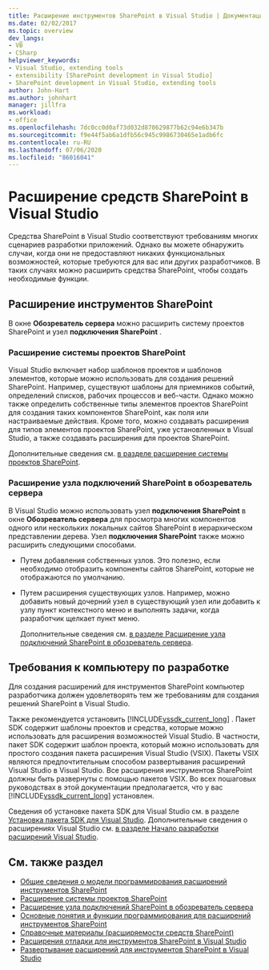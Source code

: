 ```yaml
---
title: Расширение инструментов SharePoint в Visual Studio | Документация Майкрософт
ms.date: 02/02/2017
ms.topic: overview
dev_langs:
- VB
- CSharp
helpviewer_keywords:
- Visual Studio, extending tools
- extensibility [SharePoint development in Visual Studio]
- SharePoint development in Visual Studio, extending tools
author: John-Hart
ms.author: johnhart
manager: jillfra
ms.workload:
- office
ms.openlocfilehash: 7dc0cc0d0af73d032d870629877b62c94e6b347b
ms.sourcegitcommit: f9e44f5ab6a1dfb56c945c9986730465e1adb6fc
ms.contentlocale: ru-RU
ms.lasthandoff: 07/06/2020
ms.locfileid: "86016041"
---
```

# <a name="extend-the-sharepoint-tools-in-visual-studio"></a>Расширение средств SharePoint в Visual Studio
  Средства SharePoint в Visual Studio соответствуют требованиям многих сценариев разработки приложений. Однако вы можете обнаружить случаи, когда они не предоставляют никаких функциональных возможностей, которые требуются для вас или других разработчиков. В таких случаях можно расширить средства SharePoint, чтобы создать необходимые функции.

## <a name="how-to-extend-the-sharepoint-tools"></a>Расширение инструментов SharePoint
 В окне **Обозреватель сервера** можно расширить систему проектов SharePoint и узел **подключения SharePoint** .

### <a name="extend-the-sharepoint-project-system"></a>Расширение системы проектов SharePoint
 Visual Studio включает набор шаблонов проектов и шаблонов элементов, которые можно использовать для создания решений SharePoint. Например, существуют шаблоны для приемников событий, определений списков, рабочих процессов и веб-части. Однако можно также определить собственные типы элементов проектов SharePoint для создания таких компонентов SharePoint, как поля или настраиваемые действия. Кроме того, можно создавать расширения для типов элементов проектов SharePoint, уже установленных в Visual Studio, а также создавать расширения для проектов SharePoint.

 Дополнительные сведения см. [в разделе расширение системы проектов SharePoint](../sharepoint/extending-the-sharepoint-project-system.md).

### <a name="extend-the-sharepoint-connections-node-in-server-explorer"></a>Расширение узла подключений SharePoint в обозреватель сервера
 В Visual Studio можно использовать узел **подключения SharePoint** в окне **Обозреватель сервера** для просмотра многих компонентов одного или нескольких локальных сайтов SharePoint в иерархическом представлении дерева. Узел **подключения SharePoint** также можно расширить следующими способами.

- Путем добавления собственных узлов. Это полезно, если необходимо отобразить компоненты сайтов SharePoint, которые не отображаются по умолчанию.

- Путем расширения существующих узлов. Например, можно добавить новый дочерний узел в существующий узел или добавить к узлу пункт контекстного меню и выполнять задачи, когда разработчик щелкает пункт меню.

  Дополнительные сведения см. [в разделе Расширение узла подключений SharePoint в обозреватель сервера](../sharepoint/extending-the-sharepoint-connections-node-in-server-explorer.md).

## <a name="development-computer-requirements"></a>Требования к компьютеру по разработке
 Для создания расширений для инструментов SharePoint компьютер разработчика должен удовлетворять тем же требованиям для создания решений SharePoint в Visual Studio.

 Также рекомендуется установить [!INCLUDE[vssdk_current_long](../sharepoint/includes/vssdk-current-long-md.md)] . Пакет SDK содержит шаблоны проектов и средства, которые можно использовать для расширения возможностей Visual Studio. В частности, пакет SDK содержит шаблон проекта, который можно использовать для простого создания пакета расширения Visual Studio (VSIX). Пакеты VSIX являются предпочтительным способом развертывания расширений Visual Studio в Visual Studio. Все расширения инструментов SharePoint должны быть развернуты с помощью пакетов VSIX. Во всех пошаговых руководствах в этой документации предполагается, что у вас [!INCLUDE[vssdk_current_long](../sharepoint/includes/vssdk-current-long-md.md)] установлен.

 Сведения об установке пакета SDK для Visual Studio см. в разделе [Установка пакета SDK для Visual Studio](../extensibility/installing-the-visual-studio-sdk.md). Дополнительные сведения о расширениях Visual Studio см. [в разделе Начало разработки расширений Visual Studio](../extensibility/starting-to-develop-visual-studio-extensions.md).

## <a name="see-also"></a>См. также раздел

- [Общие сведения о модели программирования расширений инструментов SharePoint](../sharepoint/overview-of-the-programming-model-of-sharepoint-tools-extensions.md)
- [Расширение системы проектов SharePoint](../sharepoint/extending-the-sharepoint-project-system.md)
- [Расширение узла подключений SharePoint в обозреватель сервера](../sharepoint/extending-the-sharepoint-connections-node-in-server-explorer.md)
- [Основные понятия и функции программирования для расширений инструментов SharePoint](../sharepoint/programming-concepts-and-features-for-sharepoint-tools-extensions.md)
- [Справочные материалы &#40;расширяемости средств SharePoint&#41;](../sharepoint/reference-sharepoint-tools-extensibility.md)
- [Расширения отладки для инструментов SharePoint в Visual Studio](../sharepoint/debugging-extensions-for-the-sharepoint-tools-in-visual-studio.md)
- [Развертывание расширений для инструментов SharePoint в Visual Studio](../sharepoint/deploying-extensions-for-the-sharepoint-tools-in-visual-studio.md)